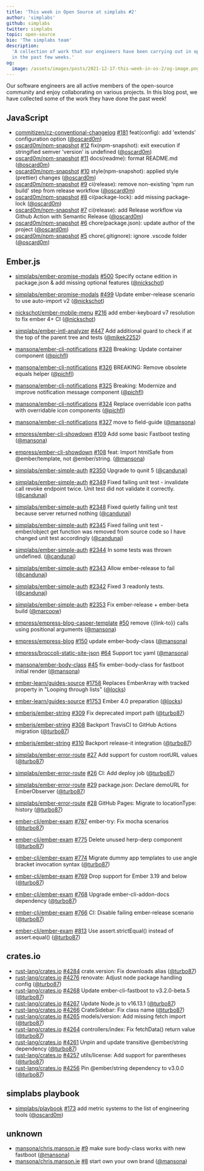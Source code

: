 ```yaml
---
title: 'This week in Open Source at simplabs #2'
author: 'simplabs'
github: simplabs
twitter: simplabs
topic: open-source
bio: 'The simplabs team'
description:
  'A collection of work that our engineers have been carrying out in open-source
  in the past few weeks.'
og:
  image: /assets/images/posts/2021-12-17-this-week-in-os-2/og-image.png
---
```


Our software engineers are all active members of the open-source community and
enjoy collaborating on various projects. In this blog post, we have collected
some of the work they have done the past week!

<!--break-->

## JavaScript

- [commitizen/cz-conventional-changelog] [#181](https://github.com/commitizen/cz-conventional-changelog/pull/181) feat(config): add 'extends' configuration option ([@oscard0m])
- [oscard0m/npm-snapshot] [#12](https://github.com/oscard0m/npm-snapshot/pull/12) fix(npm-snapshot): exit execution if stringified semver 'version' is undefined ([@oscard0m])
- [oscard0m/npm-snapshot] [#11](https://github.com/oscard0m/npm-snapshot/pull/11) docs(readme): format README.md ([@oscard0m])
- [oscard0m/npm-snapshot] [#10](https://github.com/oscard0m/npm-snapshot/pull/10) style(npm-snapshot): applied style (prettier) changes ([@oscard0m])
- [oscard0m/npm-snapshot] [#9](https://github.com/oscard0m/npm-snapshot/pull/9) ci(release): remove non-existing 'npm run build' step from release workflow ([@oscard0m])
- [oscard0m/npm-snapshot] [#8](https://github.com/oscard0m/npm-snapshot/pull/8) ci(package-lock): add missing package-lock ([@oscard0m])
- [oscard0m/npm-snapshot] [#7](https://github.com/oscard0m/npm-snapshot/pull/7) ci(release): add Release workflow via Github Action with Semantic Release ([@oscard0m])
- [oscard0m/npm-snapshot] [#6](https://github.com/oscard0m/npm-snapshot/pull/6) chore(package.json): update author of the project ([@oscard0m])
- [oscard0m/npm-snapshot] [#5](https://github.com/oscard0m/npm-snapshot/pull/5) chore(.gitignore): ignore .vscode folder ([@oscard0m])

## Ember.js

- [simplabs/ember-promise-modals] [#500](https://github.com/simplabs/ember-promise-modals/pull/500) Specify octane edition in package.json & add missing optional features ([@nickschot])
- [simplabs/ember-promise-modals] [#499](https://github.com/simplabs/ember-promise-modals/pull/499) Update ember-release scenario to use auto-import v2 ([@nickschot])

- [nickschot/ember-mobile-menu] [#216](https://github.com/nickschot/ember-mobile-menu/pull/216) add ember-keyboard v7 resolution to fix ember 4+ CI ([@nickschot])

- [simplabs/ember-intl-analyzer] [#447](https://github.com/simplabs/ember-intl-analyzer/pull/447) Add additional guard to check if at the top of the parent tree and tests ([@mikek2252])

- [mansona/ember-cli-notifications] [#328](https://github.com/mansona/ember-cli-notifications/pull/328) Breaking: Update container component ([@pichfl])
- [mansona/ember-cli-notifications] [#326](https://github.com/mansona/ember-cli-notifications/pull/326) BREAKING: Remove obsolete equals helper ([@pichfl])
- [mansona/ember-cli-notifications] [#325](https://github.com/mansona/ember-cli-notifications/pull/325) Breaking: Modernize and improve notification message component ([@pichfl])
- [mansona/ember-cli-notifications] [#324](https://github.com/mansona/ember-cli-notifications/pull/324) Replace overridable icon paths with overridable icon components ([@pichfl])
- [mansona/ember-cli-notifications] [#327](https://github.com/mansona/ember-cli-notifications/pull/327) move to field-guide ([@mansona])

- [empress/ember-cli-showdown] [#109](https://github.com/empress/ember-cli-showdown/pull/109) Add some basic Fastboot testing ([@mansona])
- [empress/ember-cli-showdown] [#108](https://github.com/empress/ember-cli-showdown/pull/108) feat: Import htmlSafe from @ember/template, not @ember/string. ([@mansona])

- [simplabs/ember-simple-auth] [#2350](https://github.com/simplabs/ember-simple-auth/pull/2350) Upgrade to qunit 5 ([@candunaj])
- [simplabs/ember-simple-auth] [#2349](https://github.com/simplabs/ember-simple-auth/pull/2349) Fixed failing unit test - invalidate call revoke endpoint twice. Unit test did not validate it correctly. ([@candunaj])
- [simplabs/ember-simple-auth] [#2348](https://github.com/simplabs/ember-simple-auth/pull/2348) Fixed quietly failing unit test because server returned nothing ([@candunaj])
- [simplabs/ember-simple-auth] [#2345](https://github.com/simplabs/ember-simple-auth/pull/2345) Fixed failing unit test - ember/object get function was removed from source code so I have changed unit test accordingly ([@candunaj])
- [simplabs/ember-simple-auth] [#2344](https://github.com/simplabs/ember-simple-auth/pull/2344) In some tests was thrown undefined. ([@candunaj])
- [simplabs/ember-simple-auth] [#2343](https://github.com/simplabs/ember-simple-auth/pull/2343) Allow ember-release to fail ([@candunaj])
- [simplabs/ember-simple-auth] [#2342](https://github.com/simplabs/ember-simple-auth/pull/2342) Fixed 3 readonly tests. ([@candunaj])
- [simplabs/ember-simple-auth] [#2353](https://github.com/simplabs/ember-simple-auth/pull/2353) Fix ember-release + ember-beta build ([@marcoow])

- [empress/empress-blog-casper-template] [#50](https://github.com/empress/empress-blog-casper-template/pull/50) remove {{link-to}} calls using positional arguments ([@mansona])
- [empress/empress-blog] [#150](https://github.com/empress/empress-blog/pull/150) update ember-body-class ([@mansona])
- [empress/broccoli-static-site-json] [#64](https://github.com/empress/broccoli-static-site-json/pull/64) Support toc yaml ([@mansona])

- [mansona/ember-body-class] [#45](https://github.com/mansona/ember-body-class/pull/45) fix ember-body-class for fastboot initial render ([@mansona])

- [ember-learn/guides-source] [#1758](https://github.com/ember-learn/guides-source/pull/1758) Replaces EmberArray with tracked property in "Looping through lists" ([@locks])
- [ember-learn/guides-source] [#1753](https://github.com/ember-learn/guides-source/pull/1753) Ember 4.0 preparation ([@locks])

- [emberjs/ember-string] [#309](https://github.com/emberjs/ember-string/pull/309) Fix deprecated import path ([@turbo87])
- [emberjs/ember-string] [#308](https://github.com/emberjs/ember-string/pull/308) Backport TravisCI to GitHub Actions migration ([@turbo87])
- [emberjs/ember-string] [#310](https://github.com/emberjs/ember-string/pull/310) Backport release-it integration ([@turbo87])

- [simplabs/ember-error-route] [#27](https://github.com/simplabs/ember-error-route/pull/27) Add support for custom rootURL values ([@turbo87])
- [simplabs/ember-error-route] [#26](https://github.com/simplabs/ember-error-route/pull/26) CI: Add deploy job ([@turbo87])
- [simplabs/ember-error-route] [#29](https://github.com/simplabs/ember-error-route/pull/29) package.json: Declare demoURL for EmberObserver ([@turbo87])
- [simplabs/ember-error-route] [#28](https://github.com/simplabs/ember-error-route/pull/29) GitHub Pages: Migrate to locationType: history ([@turbo87])

- [ember-cli/ember-exam] [#787](https://github.com/ember-cli/ember-exam/pull/787) ember-try: Fix mocha scenarios ([@turbo87])
- [ember-cli/ember-exam] [#775](https://github.com/ember-cli/ember-exam/pull/775) Delete unused herp-derp component ([@turbo87])
- [ember-cli/ember-exam] [#774](https://github.com/ember-cli/ember-exam/pull/774) Migrate dummy app templates to use angle bracket invocation syntax ([@turbo87])
- [ember-cli/ember-exam] [#769](https://github.com/ember-cli/ember-exam/pull/769) Drop support for Ember 3.19 and below ([@turbo87])
- [ember-cli/ember-exam] [#768](https://github.com/ember-cli/ember-exam/pull/768) Upgrade ember-cli-addon-docs dependency ([@turbo87])
- [ember-cli/ember-exam] [#766](https://github.com/ember-cli/ember-exam/pull/766) CI: Disable failing ember-release scenario ([@turbo87])
- [ember-cli/ember-exam] [#813](https://github.com/ember-cli/ember-exam/pull/813) Use assert.strictEqual() instead of assert.equal() ([@turbo87])

## crates.io

- [rust-lang/crates.io] [#4284](https://github.com/rust-lang/crates.io/pull/4284) crate.version: Fix downloads alias ([@turbo87])
- [rust-lang/crates.io] [#4276](https://github.com/rust-lang/crates.io/pull/4276) renovate: Adjust node package handling config ([@turbo87])
- [rust-lang/crates.io] [#4268](https://github.com/rust-lang/crates.io/pull/4268) Update ember-cli-fastboot to v3.2.0-beta.5 ([@turbo87])
- [rust-lang/crates.io] [#4267](https://github.com/rust-lang/crates.io/pull/4267) Update Node.js to v16.13.1 ([@turbo87])
- [rust-lang/crates.io] [#4266](https://github.com/rust-lang/crates.io/pull/4266) CrateSidebar: Fix class name ([@turbo87])
- [rust-lang/crates.io] [#4265](https://github.com/rust-lang/crates.io/pull/4265) models/version: Add missing fetch import ([@turbo87])
- [rust-lang/crates.io] [#4264](https://github.com/rust-lang/crates.io/pull/4264) controllers/index: Fix fetchData() return value ([@turbo87])
- [rust-lang/crates.io] [#4261](https://github.com/rust-lang/crates.io/pull/4261) Unpin and update transitive @ember/string dependency ([@turbo87])
- [rust-lang/crates.io] [#4257](https://github.com/rust-lang/crates.io/pull/4257) utils/license: Add support for parentheses ([@turbo87])
- [rust-lang/crates.io] [#4256](https://github.com/rust-lang/crates.io/pull/4256) Pin @ember/string dependency to v3.0.0 ([@turbo87])

## simplabs playbook

- [simplabs/playbook] [#173](https://github.com/simplabs/playbook/pull/173) add metric systems to the list of engineering tools ([@oscard0m])

## unknown

- [mansona/chris.manson.ie] [#9](https://github.com/mansona/chris.manson.ie/pull/9) make sure body-class works with new fastboot ([@mansona])
- [mansona/chris.manson.ie] [#8](https://github.com/mansona/chris.manson.ie/pull/8) start own your own brand ([@mansona])


[rust-lang/crates.io]: https://github.com/rust-lang/crates.io/
[ember-cli/ember-cli]: https://github.com/ember-cli/ember-cli/
[simplabs/ember-simple-auth]: https://github.com/simplabs/ember-simple-auth/
[simplabs/playbook]: https://github.com/simplabs/playbook/
[ember-cli/ember-exam]: https://github.com/ember-cli/ember-exam/
[simplabs/ember-error-route]: https://github.com/simplabs/ember-error-route/
[emberjs/ember-string]: https://github.com/emberjs/ember-string/
[ember-learn/guides-source]: https://github.com/ember-learn/guides-source/
[mansona/ember-body-class]: https://github.com/mansona/ember-body-class/
[empress/broccoli-static-site-json]: https://github.com/empress/broccoli-static-site-json/
[empress/empress-blog]: https://github.com/empress/empress-blog/
[empress/empress-blog-casper-template]: https://github.com/empress/empress-blog-casper-template/
[empress/ember-cli-showdown]: https://github.com/empress/ember-cli-showdown
[mansona/ember-cli-notifications]: https://github.com/mansona/ember-cli-notifications
[simplabs/ember-intl-analyzer]: https://github.com/simplabs/ember-intl-analyzer
[nickschot/ember-mobile-menu]: https://github.com/nickschot/ember-mobile-menu
[simplabs/ember-promise-modals]: https://github.com/simplabs/ember-promise-modals
[oscard0m/npm-snapshot]: https://github.com/oscard0m/npm-snapshot
[commitizen/cz-conventional-changelog]: https://github.com/commitizen/cz-conventional-changelog
[mansona/chris.manson.ie]: https://github.com/mansona/chris.manson.ie
[@turbo87]: https://github.com/Turbo87/
[@pichfl]: https://github.com/pichfl/
[@mansona]: https://github.com/mansona/
[@mikek2252]: https://github.com/Mikek2252/
[@candunaj]: https://github.com/Candunaj/
[@locks]: https://github.com/locks/
[@marcoow]: https://github.com/marcoow/
[@nickschot]: https://github.com/nickschot
[@bobrimperator]: https://github.com/BobrImperator/
[@oscard0m]: https://github.com/oscard0m/
[contact]: https://simplabs.com/contact/



